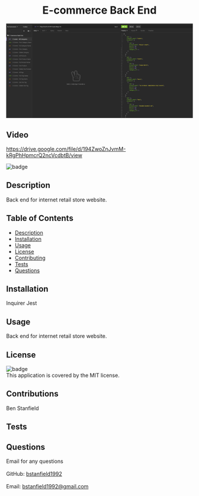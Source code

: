 
<h1 align="center">E-commerce Back End</h1>

![Screenshot](./Screenshots/Tests.png)

## Video
https://drive.google.com/file/d/194ZwoZnJvmM-kRgPhHpmcrQ2ncVcdbtB/view

![badge](https://img.shields.io/badge/license-MIT-brightgreen)<br />
## Description
Back end for internet retail store website.
## Table of Contents
- [Description](#description)
- [Installation](#installation)
- [Usage](#usage)
- [License](#license)
- [Contributing](#contributing)
- [Tests](#tests)
- [Questions](#questions)
## Installation
Inquirer
Jest
## Usage
Back end for internet retail store website.
## License
![badge](https://img.shields.io/badge/license-MIT-brightgreen)
<br />
This application is covered by the MIT license. 
## Contributions
Ben Stanfield
## Tests

## Questions
Email for any questions<br />
<br />
GitHub: [bstanfield1992](https://github.com/bstanfield1992)<br />
<br />
Email: bstanfield1992@gmail.com<br /><br />